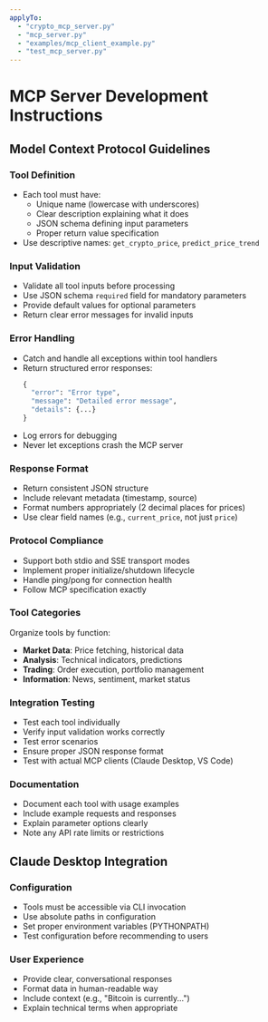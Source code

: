```yaml
---
applyTo:
  - "crypto_mcp_server.py"
  - "mcp_server.py"
  - "examples/mcp_client_example.py"
  - "test_mcp_server.py"
---
```


# MCP Server Development Instructions

## Model Context Protocol Guidelines

### Tool Definition
- Each tool must have:
  - Unique name (lowercase with underscores)
  - Clear description explaining what it does
  - JSON schema defining input parameters
  - Proper return value specification
- Use descriptive names: `get_crypto_price`, `predict_price_trend`

### Input Validation
- Validate all tool inputs before processing
- Use JSON schema `required` field for mandatory parameters
- Provide default values for optional parameters
- Return clear error messages for invalid inputs

### Error Handling
- Catch and handle all exceptions within tool handlers
- Return structured error responses:
  ```python
  {
    "error": "Error type",
    "message": "Detailed error message",
    "details": {...}
  }
  ```
- Log errors for debugging
- Never let exceptions crash the MCP server

### Response Format
- Return consistent JSON structure
- Include relevant metadata (timestamp, source)
- Format numbers appropriately (2 decimal places for prices)
- Use clear field names (e.g., `current_price`, not just `price`)

### Protocol Compliance
- Support both stdio and SSE transport modes
- Implement proper initialize/shutdown lifecycle
- Handle ping/pong for connection health
- Follow MCP specification exactly

### Tool Categories
Organize tools by function:
- **Market Data**: Price fetching, historical data
- **Analysis**: Technical indicators, predictions
- **Trading**: Order execution, portfolio management
- **Information**: News, sentiment, market status

### Integration Testing
- Test each tool individually
- Verify input validation works correctly
- Test error scenarios
- Ensure proper JSON response format
- Test with actual MCP clients (Claude Desktop, VS Code)

### Documentation
- Document each tool with usage examples
- Include example requests and responses
- Explain parameter options clearly
- Note any API rate limits or restrictions

## Claude Desktop Integration

### Configuration
- Tools must be accessible via CLI invocation
- Use absolute paths in configuration
- Set proper environment variables (PYTHONPATH)
- Test configuration before recommending to users

### User Experience
- Provide clear, conversational responses
- Format data in human-readable way
- Include context (e.g., "Bitcoin is currently...")
- Explain technical terms when appropriate
